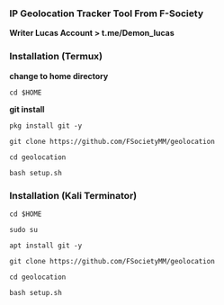 ### IP Geolocation Tracker Tool From F-Society
__Writer Lucas Account > t.me/Demon_lucas__
### Installation (Termux)
  __change to home directory__
  ```
  cd $HOME
  ```
  __git install__
  ```
  pkg install git -y
  ```
  ```
  git clone https://github.com/FSocietyMM/geolocation
  ```
  ```
  cd geolocation
  ```
  ```
  bash setup.sh
  ```
### Installation (Kali Terminator)
  ```
  cd $HOME
  ```
  ```
  sudo su
  ```
  ```
  apt install git -y
  ```
  ```
  git clone https://github.com/FSocietyMM/geolocation
  ```
  ```
  cd geolocation
  ```
  ```
  bash setup.sh
  ```
